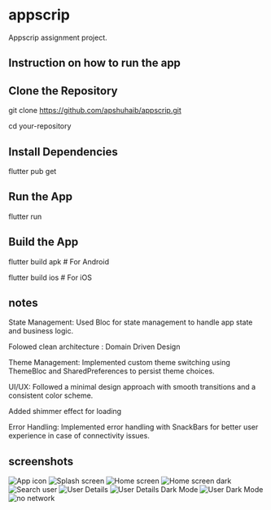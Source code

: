 # appscrip

Appscrip assignment project.

## Instruction on how to run the app

## Clone the Repository
git clone https://github.com/apshuhaib/appscrip.git

cd your-repository

## Install Dependencies
flutter pub get

## Run the App
flutter run

## Build the App
flutter build apk   # For Android

flutter build ios   # For iOS

## notes
State Management: Used Bloc for state management to handle app state and business logic.

Folowed clean architecture : Domain Driven Design  

Theme Management: Implemented custom theme switching using ThemeBloc and SharedPreferences to persist theme choices.

UI/UX: Followed a minimal design approach with smooth transitions and a consistent color scheme.

Added shimmer effect for loading

Error Handling: Implemented error handling with SnackBars for better user experience in case of connectivity issues.

## screenshots
![App icon](assets/images/app_icon.jpeg)
![Splash screen](assets/images/splash_screen.jpeg)
![Home screen](assets/images/home_screen-lightmode.jpeg)
![Home screen dark](assets/images/users_dark_mode.jpeg)
![Search user](assets/images/search_user.jpeg)
![User Details](assets/images/user_details.jpeg)
![User Details Dark Mode](assets/images/user_details_darkmode.jpeg)
![User Dark Mode](assets/images/users_darkmode.jpeg)
![no network](assets/images/no_internet.jpeg)
